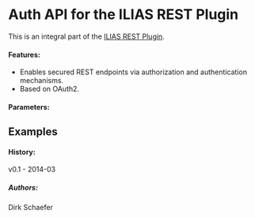 Auth API for the ILIAS REST Plugin
======================================
This is an integral part of the [ILIAS REST Plugin](https://github.com/hrz.ilias/RESTPlugin).

#### Features:
* Enables secured REST endpoints via authorization and authentication mechanisms.
* Based on OAuth2.

#### Parameters:

Examples
---------

#### History:
v0.1 - 2014-03

##### Authors:
Dirk Schaefer <schaefer at hrz.uni-marburg.de>